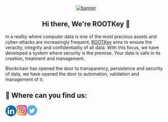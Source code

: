<p align="center">
  <a href="https://rootkey.ai" target="_blank" rel="noreferrer"><img src="https://github.com/ROOT-Key/Designs/blob/7b2235ef9521e242e116e5e3b9adfc4529c88f3d/Redes-Sociais/LinkedIn/Empresa/banner_linkedin.png" alt="banner"></a>
</p>

<h2 align="center"> Hi there, We're ROOTKey </a> 👋 </h2>

In a reality where computer data is one of the most precious assets and cyber-attacks are increasingly frequent, [ROOTKey](https://rootkey.ai) aims to ensure the veracity, integrity and confidentiality of all data. With this focus, we have developed a system where security is the premise. Your data is safe in its creation, treatment and management. 

Blockchain has opened the door to transparency, persistence and security of data, we have opened the door to automation, validation and management of it.

## 🤝 Where can you find us:
<a href="https://www.linkedin.com/company/rootkey"><img align="left" src="https://github.com/NOT-CyberSec/.github/blob/9cebb4bcf97d3be0a67b754225c181945755e2d3/img/linkedin.png" alt="ROOTKey | LinkedIn" width="35px"/></a>

<a href="https://www.instagram.com/_rootkey/"><img align="left" src="https://github.com/NOT-CyberSec/.github/blob/34df78ed05ab90ffc476fb47ecd2c509e3f10e6c/img/instagram.svg" alt="ROOTKey | Instagram" width="32px"/></a>

<a href="https://twitter.com/_rootkey/"><img align="left" src="https://raw.githubusercontent.com/NOT-CyberSec/.github/290187c43a52eac52bdf38ac1b27733272b9e73a/img/twitter.svg" alt="ROOTKey | Twitter" width="32px"/></a>
